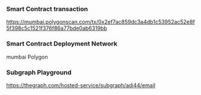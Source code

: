 ### Smart Contract transaction
https://mumbai.polygonscan.com/tx/0x2ef7ac859dc3a4db1c53952ac52e8f5f398c5c1521f376f86a77bde0ab6319bb
### Smart Contract Deployment Network
mumbai Polygon
### Subgraph Playground
https://thegraph.com/hosted-service/subgraph/adi44/email
